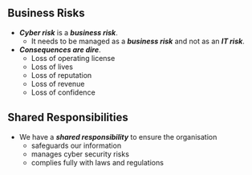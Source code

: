 ## Business Risks

* **_Cyber risk_** is a **_business risk_**. 
  - It needs to be managed as a **_business risk_** and not as an **_IT risk_**.
* **_Consequences are dire_**. 
  - Loss of operating license
  - Loss of lives
  - Loss of reputation
  - Loss of revenue
  - Loss of confidence

## Shared Responsibilities
* We have a **_shared responsibility_** to ensure the organisation 
   - safeguards our information
   - manages cyber security risks
   - complies fully with laws and regulations
